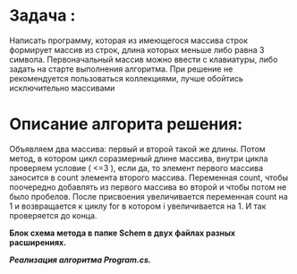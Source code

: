 # Задача :

Написать программу, которая из имеющегося массива строк формирует массив из строк, длина которых меньше либо равна 3 символа. Первоначальный массив можно ввести с клавиатуры, либо задать на старте выполнения алгоритма. При решение не рекомендуется пользоваться коллекциями, лучше обойтись исключительно массивами

# Описание алгорита решения:

Объявляем два массива: первый и второй такой же длины. Потом метод, в котором цикл соразмерный длине массива, внутри цикла проверяем условие ( <=3 ), если да, то элемент первого массива заносится в count элемента второго массива. Переменная count, чтобы поочередно добавлять из первого массива во второй и чтобы потом не было пробелов. После присвоения увеличивается переменная count на 1 и возвращается к циклу for в котором i увеличивается на 1. И так проверяется до конца.

**Блок схема метода в папке Schem в двух файлах разных расширениях.**

***Реализация алгоритма  Program.cs.***